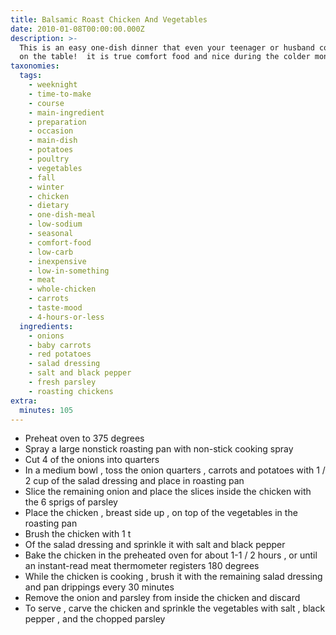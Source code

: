 ```yaml
---
title: Balsamic Roast Chicken And Vegetables
date: 2010-01-08T00:00:00.000Z
description: >-
  This is an easy one-dish dinner that even your teenager or husband could get
  on the table!  it is true comfort food and nice during the colder months.
taxonomies:
  tags:
    - weeknight
    - time-to-make
    - course
    - main-ingredient
    - preparation
    - occasion
    - main-dish
    - potatoes
    - poultry
    - vegetables
    - fall
    - winter
    - chicken
    - dietary
    - one-dish-meal
    - low-sodium
    - seasonal
    - comfort-food
    - low-carb
    - inexpensive
    - low-in-something
    - meat
    - whole-chicken
    - carrots
    - taste-mood
    - 4-hours-or-less
  ingredients:
    - onions
    - baby carrots
    - red potatoes
    - salad dressing
    - salt and black pepper
    - fresh parsley
    - roasting chickens
extra:
  minutes: 105
---
```

 - Preheat oven to 375 degrees
 - Spray a large nonstick roasting pan with non-stick cooking spray
 - Cut 4 of the onions into quarters
 - In a medium bowl , toss the onion quarters , carrots and potatoes with 1 / 2 cup of the salad dressing and place in roasting pan
 - Slice the remaining onion and place the slices inside the chicken with the 6 sprigs of parsley
 - Place the chicken , breast side up , on top of the vegetables in the roasting pan
 - Brush the chicken with 1 t
 - Of the salad dressing and sprinkle it with salt and black pepper
 - Bake the chicken in the preheated oven for about 1-1 / 2 hours , or until an instant-read meat thermometer registers 180 degrees
 - While the chicken is cooking , brush it with the remaining salad dressing and pan drippings every 30 minutes
 - Remove the onion and parsley from inside the chicken and discard
 - To serve , carve the chicken and sprinkle the vegetables with salt , black pepper , and the chopped parsley
